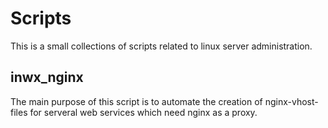 # Scripts
This is a small collections of scripts related to linux server administration.

## inwx_nginx
The main purpose of this script is to automate the creation of nginx-vhost-files for serveral web services which need nginx as a proxy. 
